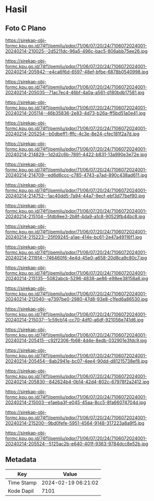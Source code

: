 # Hasil

## Foto C Plano

https://sirekap-obj-formc.kpu.go.id/74f1/pemilu/pdpr/71/06/07/20/24/7106072024001-20240214-210025--2d5211dc-96a5-496c-bac5-806abb75ee26.jpg

https://sirekap-obj-formc.kpu.go.id/74f1/pemilu/pdpr/71/06/07/20/24/7106072024001-20240214-205942--e4ca6f6d-6597-48ef-bfbe-6878b0540998.jpg

https://sirekap-obj-formc.kpu.go.id/74f1/pemilu/pdpr/71/06/07/20/24/7106072024001-20240214-205035--71ac7ec4-46bf-4a0a-a561-d180bdb17581.jpg

https://sirekap-obj-formc.kpu.go.id/74f1/pemilu/pdpr/71/06/07/20/24/7106072024001-20240214-205114--46b35836-2e83-4d73-b26a-ff5bd51a0e41.jpg

https://sirekap-obj-formc.kpu.go.id/74f1/pemilu/pdpr/71/06/07/20/24/7106072024001-20240214-205254--b0dbeff1-fffc-4c3e-8e24-cfec181f2a7d.jpg

https://sirekap-obj-formc.kpu.go.id/74f1/pemilu/pdpr/71/06/07/20/24/7106072024001-20240214-214829--1d2d2c6b-7891-4422-b831-13a990e3e72e.jpg

https://sirekap-obj-formc.kpu.go.id/74f1/pemilu/pdpr/71/06/07/20/24/7106072024001-20240214-214709--ed6d6ccc-c785-4743-a7ad-890c438ad611.jpg

https://sirekap-obj-formc.kpu.go.id/74f1/pemilu/pdpr/71/06/07/20/24/7106072024001-20240214-214752--1ac40dd5-7a94-44a7-9ecf-ebf3d77bef90.jpg

https://sirekap-obj-formc.kpu.go.id/74f1/pemilu/pdpr/71/06/07/20/24/7106072024001-20240214-215104--5fdb9ee3-2b8f-4da9-a1c8-90529fb44bc8.jpg

https://sirekap-obj-formc.kpu.go.id/74f1/pemilu/pdpr/71/06/07/20/24/7106072024001-20240214-215223--25f09245-a1ae-414e-bc61-2e47a49116f1.jpg

https://sirekap-obj-formc.kpu.go.id/74f1/pemilu/pdpr/71/06/07/20/24/7106072024001-20240214-211914--746460f6-4e4d-45e0-a658-20d8ca9c80c7.jpg

https://sirekap-obj-formc.kpu.go.id/74f1/pemilu/pdpr/71/06/07/20/24/7106072024001-20240214-215135--5082abcb-5296-4838-ae86-e98ee38158a6.jpg

https://sirekap-obj-formc.kpu.go.id/74f1/pemilu/pdpr/71/06/07/20/24/7106072024001-20240214-212040--e7397be0-2980-47d8-93e8-c1fed6a86530.jpg

https://sirekap-obj-formc.kpu.go.id/74f1/pemilu/pdpr/71/06/07/20/24/7106072024001-20240214-215037--1c59cb14-cc70-4df0-a6df-921056e741d6.jpg

https://sirekap-obj-formc.kpu.go.id/74f1/pemilu/pdpr/71/06/07/20/24/7106072024001-20240214-205415--c92f2306-fb68-4d4e-8edb-032901e3fdc9.jpg

https://sirekap-obj-formc.kpu.go.id/74f1/pemilu/pdpr/71/06/07/20/24/7106072024001-20240214-205454--8ab2941e-bc07-4ee4-90dd-d81215738ef8.jpg

https://sirekap-obj-formc.kpu.go.id/74f1/pemilu/pdpr/71/06/07/20/24/7106072024001-20240214-205830--842624b4-0b14-42d4-802c-67978f2a2412.jpg

https://sirekap-obj-formc.kpu.go.id/74f1/pemilu/pdpr/71/06/07/20/24/7106072024001-20240214-215003--e1aeba3f-e045-45aa-8cc5-8fa66074704d.jpg

https://sirekap-obj-formc.kpu.go.id/74f1/pemilu/pdpr/71/06/07/20/24/7106072024001-20240214-215200--9bd0fefe-5951-4564-9148-317223a8a9f5.jpg

https://sirekap-obj-formc.kpu.go.id/74f1/pemilu/pdpr/71/06/07/20/24/7106072024001-20240214-205524--5125ac2b-e640-401f-9363-9784dcc8e52b.jpg


## Metadata

| Key        | Value               |
| ---------- | ------------------- |
| Time Stamp | 2024-02-19 06:21:02 |
| Kode Dapil | 7101                |



